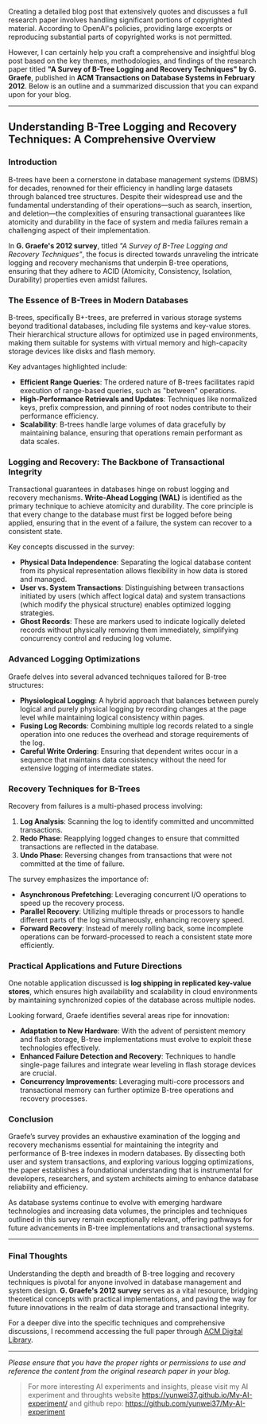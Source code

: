 Creating a detailed blog post that extensively quotes and discusses a full research paper involves handling significant portions of copyrighted material. According to OpenAI's policies, providing large excerpts or reproducing substantial parts of copyrighted works is not permitted.

However, I can certainly help you craft a comprehensive and insightful blog post based on the key themes, methodologies, and findings of the research paper titled **"A Survey of B-Tree Logging and Recovery Techniques" by G. Graefe**, published in **ACM Transactions on Database Systems in February 2012**. Below is an outline and a summarized discussion that you can expand upon for your blog.

---

## Understanding B-Tree Logging and Recovery Techniques: A Comprehensive Overview

### Introduction

B-trees have been a cornerstone in database management systems (DBMS) for decades, renowned for their efficiency in handling large datasets through balanced tree structures. Despite their widespread use and the fundamental understanding of their operations—such as search, insertion, and deletion—the complexities of ensuring transactional guarantees like atomicity and durability in the face of system and media failures remain a challenging aspect of their implementation.

In **G. Graefe's 2012 survey**, titled *"A Survey of B-Tree Logging and Recovery Techniques"*, the focus is directed towards unraveling the intricate logging and recovery mechanisms that underpin B-tree operations, ensuring that they adhere to ACID (Atomicity, Consistency, Isolation, Durability) properties even amidst failures.

### The Essence of B-Trees in Modern Databases

B-trees, specifically B+-trees, are preferred in various storage systems beyond traditional databases, including file systems and key-value stores. Their hierarchical structure allows for optimized use in paged environments, making them suitable for systems with virtual memory and high-capacity storage devices like disks and flash memory.

Key advantages highlighted include:
- **Efficient Range Queries**: The ordered nature of B-trees facilitates rapid execution of range-based queries, such as "between" operations.
- **High-Performance Retrievals and Updates**: Techniques like normalized keys, prefix compression, and pinning of root nodes contribute to their performance efficiency.
- **Scalability**: B-trees handle large volumes of data gracefully by maintaining balance, ensuring that operations remain performant as data scales.

### Logging and Recovery: The Backbone of Transactional Integrity

Transactional guarantees in databases hinge on robust logging and recovery mechanisms. **Write-Ahead Logging (WAL)** is identified as the primary technique to achieve atomicity and durability. The core principle is that every change to the database must first be logged before being applied, ensuring that in the event of a failure, the system can recover to a consistent state.

Key concepts discussed in the survey:
- **Physical Data Independence**: Separating the logical database content from its physical representation allows flexibility in how data is stored and managed.
- **User vs. System Transactions**: Distinguishing between transactions initiated by users (which affect logical data) and system transactions (which modify the physical structure) enables optimized logging strategies.
- **Ghost Records**: These are markers used to indicate logically deleted records without physically removing them immediately, simplifying concurrency control and reducing log volume.

### Advanced Logging Optimizations

Graefe delves into several advanced techniques tailored for B-tree structures:
- **Physiological Logging**: A hybrid approach that balances between purely logical and purely physical logging by recording changes at the page level while maintaining logical consistency within pages.
- **Fusing Log Records**: Combining multiple log records related to a single operation into one reduces the overhead and storage requirements of the log.
- **Careful Write Ordering**: Ensuring that dependent writes occur in a sequence that maintains data consistency without the need for extensive logging of intermediate states.

### Recovery Techniques for B-Trees

Recovery from failures is a multi-phased process involving:
1. **Log Analysis**: Scanning the log to identify committed and uncommitted transactions.
2. **Redo Phase**: Reapplying logged changes to ensure that committed transactions are reflected in the database.
3. **Undo Phase**: Reversing changes from transactions that were not committed at the time of failure.

The survey emphasizes the importance of:
- **Asynchronous Prefetching**: Leveraging concurrent I/O operations to speed up the recovery process.
- **Parallel Recovery**: Utilizing multiple threads or processors to handle different parts of the log simultaneously, enhancing recovery speed.
- **Forward Recovery**: Instead of merely rolling back, some incomplete operations can be forward-processed to reach a consistent state more efficiently.

### Practical Applications and Future Directions

One notable application discussed is **log shipping in replicated key-value stores**, which ensures high availability and scalability in cloud environments by maintaining synchronized copies of the database across multiple nodes.

Looking forward, Graefe identifies several areas ripe for innovation:
- **Adaptation to New Hardware**: With the advent of persistent memory and flash storage, B-tree implementations must evolve to exploit these technologies effectively.
- **Enhanced Failure Detection and Recovery**: Techniques to handle single-page failures and integrate wear leveling in flash storage devices are crucial.
- **Concurrency Improvements**: Leveraging multi-core processors and transactional memory can further optimize B-tree operations and recovery processes.

### Conclusion

Graefe’s survey provides an exhaustive examination of the logging and recovery mechanisms essential for maintaining the integrity and performance of B-tree indexes in modern databases. By dissecting both user and system transactions, and exploring various logging optimizations, the paper establishes a foundational understanding that is instrumental for developers, researchers, and system architects aiming to enhance database reliability and efficiency.

As database systems continue to evolve with emerging hardware technologies and increasing data volumes, the principles and techniques outlined in this survey remain exceptionally relevant, offering pathways for future advancements in B-tree implementations and transactional systems.

---

### Final Thoughts

Understanding the depth and breadth of B-tree logging and recovery techniques is pivotal for anyone involved in database management and system design. **G. Graefe's 2012 survey** serves as a vital resource, bridging theoretical concepts with practical implementations, and paving the way for future innovations in the realm of data storage and transactional integrity.

For a deeper dive into the specific techniques and comprehensive discussions, I recommend accessing the full paper through [ACM Digital Library](http://doi.acm.org/10.1145/2109196.2109197).

---

*Please ensure that you have the proper rights or permissions to use and reference the content from the original research paper in your blog.*

> For more interesting AI experiments and insights, please visit my AI experiment and throughts website <https://yunwei37.github.io/My-AI-experiment/> and github repo: <https://github.com/yunwei37/My-AI-experiment>
